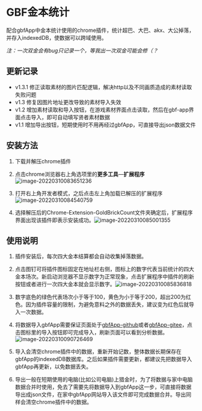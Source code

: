 

# GBF金本统计

配合gbfApp中金本统计使用的chrome插件，统计超巴、大巴、akx、大公掉落，并存入indexedDB，使数据可以跨域使用。

*注：一次双金会有bug只记录一个，等我出一次双金可能会修（？*

## 更新记录
- v1.3.1 修正读取素材的图片匹配逻辑，解决http以及不同画质造成的素材读取失败问题
- v1.3 修复因图片地址更改导致的素材导入失效
- v1.2 增加素材读取和导入按钮，在游戏素材界面点击读取，然后在gbf-app界面点击导入，即可自动填写贤者素材数据
- v1.1 增加导出按钮，短期使用时不用再经过gbfApp，可直接导出json数据文件


## 安装方法

1. 下载并解压chrome插件

2. 点击chrome浏览器右上角选项里的**更多工具**—**扩展程序**![image-20220310083651236](https://img.nga.178.com/attachments/mon_202203/10/-zv3miQmh34-b0i1K11T1kSf1-89.png)

3. 打开右上角开发者模式，之后点击左上角加载已解压的扩展程序![image-20220310084540759](https://img.nga.178.com/attachments/mon_202203/10/-zv3miQ1ekg-czrzKcT3cSva-2t.png)

4. 选择解压后的Chrome-Extension-GoldBrickCount文件夹确定后，扩展程序界面出现该插件即表示安装成功。![image-20220310085001355](https://img.nga.178.com/attachments/mon_202203/10/-zv3miQ1ekg-392wKhT1kSbg-63.png)

## 使用说明

1. 插件安装后，每次四大金本结算都会自动收集掉落数据。
   
2. 点击图钉可将插件图标固定在地址栏右侧，图标上的数字代表当前统计的四大金本场次。新启动浏览器不显示数字为正常现象，点击扩展程序中插件的刷新按钮或者进行一次四大金本就会显示数字。![image-20220310085836818](https://img.nga.178.com/attachments/mon_202203/10/-zv3miQbvgg-ew5iKcT1kS98-4g.png)
   
3. 数字底色的绿色代表场次小于等于100，黄色为小于等于200，超出200为红色。因为插件容量的限制，为避免意料之外的数据丢失，建议变为红色后就导入一次数据。
   
4. 将数据导入gbfApp需要保证页面处于[gbfApp-github](https://waaatanuki.github.io/gbf-app/#/)或者[gbfApp-gitee](https://waaatanuki.gitee.io/gbf-app/#/)，点击图标里的导入按钮即可完成导入，刷新页面可以看到分析数据。![image-20220310090726469](https://img.nga.178.com/attachments/mon_202203/10/-zv3miQbvvr-coenKdT3cSob-24.png)
   
5. 导入会清空chrome插件中的数据，重新开始记数，整体数据长期保存在gbfApp的indexedDB数据库。之后如果插件需要更新，都建议先把数据导入gbfApp再更新，以免数据丢失。
   
6. 导出一般在短期使用的电脑(比如公司电脑)上猎金时，为了将数据与家中电脑数据合并时使用，免去了需要先将数据导入到gbfApp这一步，可直接将数据导出成json文件，在家中gbfApp网站导入该文件即可完成数据合并。导出同样会清空chrome插件中的数据。

